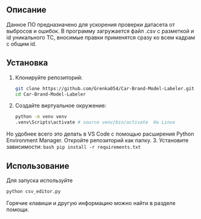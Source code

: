 ## Описание
Данное ПО предназначено для ускорения проверки датасета от выбросов и ошибок. В программу загружается файл .csv с разметкой и id уникального ТС, вносимые правки применятся сразу ко всем кадрам с общим id.
## Установка
1. Клонируйте репозиторий:
    ```bash
    git clone https://github.com/Grenka054/Car-Brand-Model-Labeler.git
    cd Car-Brand-Model-Labeler
    ```

2. Создайте виртуальное окружение:
    ```bash
    python -m venv venv
    .venv\Scripts\activate # source venv/bin/activate  На Linux
    ```
Но удобнее всего это делать в VS Code с помощью расширения Python Environment Manager. Откройте репозиторий как папку.
3. Установите зависимости:
    ```bash
    pip install -r requirements.txt
    ```
## Использование

Для запуска используйте
```bash
python csv_editor.py
```
Горячие клавиши и другую информацию можно найти в разделе помощи.
